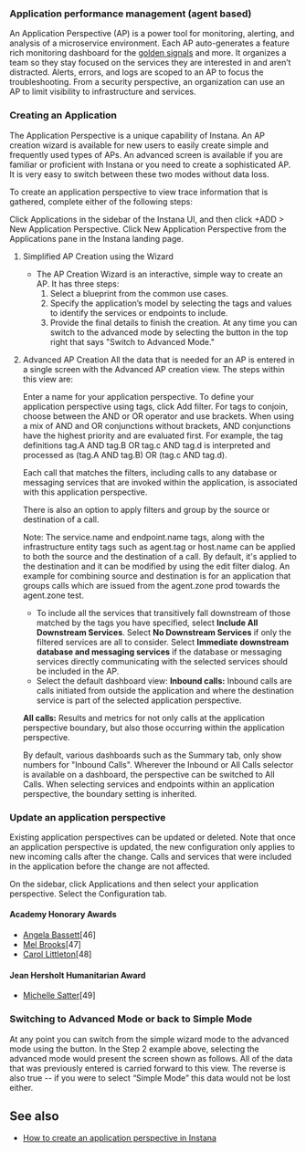 ### Application performance management (agent based)

An Application Perspective (AP) is a power tool for monitoring, alerting, and analysis of a microservice environment. Each AP auto-generates a feature rich monitoring dashboard for the [golden signals](https://sre.google/sre-book/monitoring-distributed-systems/#xref_monitoring_golden-signals) and more. It organizes a team so they stay focused on the services they are interested in and aren’t distracted. Alerts, errors, and logs are scoped to an AP to focus the troubleshooting. From a security perspective, an organization can use an AP to limit visibility to infrastructure and services.

### Creating an Application

The Application Perspective is a unique capability of Instana. An AP creation wizard is       available for new users to easily create simple and frequently used types of APs. An advanced screen is available if you are familiar or proficient with Instana or you need to create a sophisticated AP. It is very easy to switch between these two modes without data loss.

To create an application perspective to view trace information that is gathered, complete either of the following steps:

Click Applications in the sidebar of the Instana UI, and then click +ADD > New Application Perspective.
Click New Application Perspective from the Applications pane in the Instana landing page.

1. Simplified AP Creation using the Wizard
    * The AP Creation Wizard is an interactive, simple way to create an AP. It has three steps:
        1. Select a blueprint from the common use cases.
        2. Specify the application’s model by selecting the tags and values to identify the services or endpoints to include.
        3. Provide the final details to finish the creation.
    At any time you can switch to the advanced mode by selecting the button in the top right that says "Switch to Advanced Mode."

2. Advanced AP Creation
    All the data that is needed for an AP is entered in a single screen with the Advanced AP creation view. The steps within this view are:

    Enter a name for your application perspective.
    To define your application perspective using tags, click Add filter.
    For tags to conjoin, choose between the AND or OR operator and use brackets. When using a mix of AND and OR conjunctions without brackets, AND conjunctions have the highest priority and are evaluated first. For example, the tag definitions tag.A AND tag.B OR tag.c AND tag.d is interpreted and processed as (tag.A AND tag.B) OR (tag.c AND tag.d).

    Each call that matches the filters, including calls to any database or messaging services that are invoked within the application, is associated with this application perspective.

    There is also an option to apply filters and group by the source or destination of a call.

    Note: The service.name and endpoint.name tags, along with the infrastructure entity tags such as agent.tag or host.name can be applied to both the source and the destination of a call. By default, it's applied to the destination and it can be modified by using the edit filter dialog. An example for combining source and destination is for an application that groups calls which are issued from the agent.zone prod towards the agent.zone test.

    *  To include all the services that transitively fall downstream of those matched by the tags  you have specified, select **Include All Downstream Services**. Select **No Downstream Services** if only the filtered services are all to consider. Select **Immediate downstream database and messaging services** if the database or messaging services directly communicating with the selected services should be included in the AP.
    * Select the default dashboard view:
    **Inbound calls:** Inbound calls are calls initiated from outside the application and where the destination service is part of the selected application perspective.

    **All calls:** Results and metrics for not only calls at the application perspective boundary, but also those occurring within the application perspective.

    By default, various dashboards such as the Summary tab, only show numbers for "Inbound Calls". Wherever the Inbound or All Calls selector is available on a dashboard, the perspective can be switched to All Calls. When selecting services and endpoints within an application perspective, the boundary setting is inherited.    

### Update an application perspective

Existing application perspectives can be updated or deleted. Note that once an application perspective is updated, the new configuration only applies to new incoming calls after the change. Calls and services that were included in the application before the change are not affected.

On the sidebar, click Applications and then select your application perspective.
Select the Configuration tab.

#### Academy Honorary Awards

-   [Angela Bassett](Angela_Bassett "wikilink")[46]
-   [Mel Brooks](Mel_Brooks "wikilink")[47]
-   [Carol Littleton](Carol_Littleton "wikilink")[48]

#### Jean Hersholt Humanitarian Award

-   [Michelle Satter](Michelle_Satter "wikilink")[49]

### Switching to Advanced Mode or back to Simple Mode

At any point you can switch from the simple wizard mode to the advanced mode using the button. In the Step 2 example above, selecting the advanced mode would present the screen shown as follows. All of the data that was previously entered is carried forward to this view. The reverse is also true -- if you were to select “Simple Mode” this data would not be lost either.

## See also

-   [How to create an application perspective in Instana](https://www.ibm.com/docs/en/instana-observability/current?topic=applications-application-perspectives)
